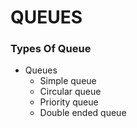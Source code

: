 # QUEUES

### Types Of Queue
- Queues
    - Simple queue
    - Circular queue
    - Priority queue
    - Double ended queue
  
     
   
  
  
